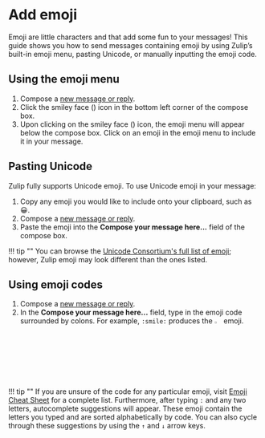 # Add emoji

Emoji are little characters and that add some fun to your messages! This guide
shows you how to send messages containing emoji by using Zulip’s built-in emoji
menu, pasting Unicode, or manually inputting the emoji code.

## Using the emoji menu
1. Compose a [new message or reply](/help/reply-to-a-message).
2. Click the smiley face (<i class="icon-vector-smile"></i>) icon in the
bottom left corner of the compose box.
3. Upon clicking on the smiley face (<i class="icon-vector-smile"></i>)
icon, the emoji menu will appear below the compose box. Click on an emoji in
the emoji menu to include it in your message.

## Pasting Unicode
Zulip fully supports Unicode emoji. To use Unicode emoji in your message:

1. Copy any emoji you would like to include onto your clipboard, such as 😀.
2. Compose a [new message or reply](/help/reply-to-a-message).
3. Paste the emoji into the **Compose your message here...** field of the
compose box.

!!! tip ""
    You can browse the
    [Unicode Consortium's full list of emoji](http://unicode.org/emoji/charts/full-emoji-list.html);
    however, Zulip emoji may look different than the ones listed.

## Using emoji codes
1. Compose a [new message or reply](/help/reply-to-a-message).
2. In the **Compose your message here...** field, type in the emoji code
surrounded by colons. For example, `:smile:` produces the <img
src="/static/generated/emoji/images/emoji/smile.png" alt="smile"
style="width: 3%;"/> emoji.

!!! tip ""
    If you are unsure of the code for any particular emoji, visit
    [Emoji Cheat Sheet](http://www.webpagefx.com/tools/emoji-cheat-sheet/)
    for a complete list. Furthermore, after typing `:` and any two letters,
    autocomplete suggestions will appear. These emoji contain the letters you
    typed and are sorted alphabetically by code. You can also cycle through
    these suggestions by using the `↑` and `↓` arrow keys.
